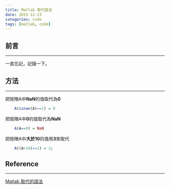 ```yaml
---
title: Matlab 取代語法
date: 2015-12-23
categories: code
tags: [matlab, code]
---
```


## 前言
----------
一直忘記，記錄一下。

<!--more-->

## 方法
----------

把矩陣A中**NaN**的值取代為**0**
```r
    A(isnan(A)==1) = 0
```

把矩陣A中**0**的值取代為**NaN**
```r
    A(A==0) = NaN
```

把矩陣A中**大於10**的值用**3**來取代
```r
    A((A>10)==1) = 3;
```


## Reference
----------
[Matlab 取代的語法](https://goo.gl/AVsQmr)

